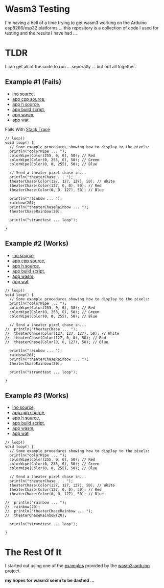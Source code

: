 # Wasm3 Testing #

I'm having a hell of a time trying to get wasm3 working on the Arduino esp8266/esp32 platforms ... this repository is a collection of code I used for testing and the results I have had ...

# TLDR #
I can get all of the code to run ... seperatly ... but not all together.

## Example #1 (Fails)
* [ino source](https://github.com/sfranzyshen/wasm3_testing/blob/main/wasm_vm/wasm_vm.ino), 
* [app cpp source](https://github.com/sfranzyshen/wasm3_testing/blob/main/wasm_apps/cpp/example_1/app.cpp), 
* [app h source](https://github.com/sfranzyshen/wasm3_testing/blob/main/wasm_apps/cpp/example_1/arduino_api.h), 
* [app build script](https://github.com/sfranzyshen/wasm3_testing/blob/main/wasm_apps/cpp/example_1/build.sh), 
* [app wasm](https://github.com/sfranzyshen/wasm3_testing/blob/main/wasm_apps/cpp/example_1/app.wasm), 
* [app wat](https://github.com/sfranzyshen/wasm3_testing/blob/main/wasm_apps/cpp/example_1/app.wat)

Fails With [Stack Trace](https://github.com/sfranzyshen/wasm3_testing/blob/main/wasm_apps/cpp/example_1/trace.txt)
```
// loop()
void loop() {
  // Some example procedures showing how to display to the pixels:
  println("colorWipe ... ");
  colorWipe(Color(255, 0, 0), 50); // Red
  colorWipe(Color(0, 255, 0), 50); // Green
  colorWipe(Color(0, 0, 255), 50); // Blue

  // Send a theater pixel chase in...
  println("theaterChase ... ");
  theaterChase(Color(127, 127, 127), 50); // White
  theaterChase(Color(127, 0, 0), 50); // Red
  theaterChase(Color(0, 0, 127), 50); // Blue

  println("rainbow ... ");
  rainbow(20);
  println("theaterChaseRainbow ... ");
  theaterChaseRainbow(20);

  println("strandtest ... loop");
  
}
```
## Example #2 (Works)
* [ino source](https://github.com/sfranzyshen/wasm3_testing/blob/main/wasm_vm/wasm_vm.ino), 
* [app cpp source](https://github.com/sfranzyshen/wasm3_testing/blob/main/wasm_apps/cpp/example_2/app.cpp), 
* [app h source](https://github.com/sfranzyshen/wasm3_testing/blob/main/wasm_apps/cpp/example_2/arduino_api.h), 
* [app build script](https://github.com/sfranzyshen/wasm3_testing/blob/main/wasm_apps/cpp/example_2/build.sh), 
* [app wasm](https://github.com/sfranzyshen/wasm3_testing/blob/main/wasm_apps/cpp/example_2/app.wasm), 
* [app wat](https://github.com/sfranzyshen/wasm3_testing/blob/main/wasm_apps/cpp/example_2/app.wat)
```
// loop()
void loop() {
  // Some example procedures showing how to display to the pixels:
  println("colorWipe ... ");
  colorWipe(Color(255, 0, 0), 50); // Red
  colorWipe(Color(0, 255, 0), 50); // Green
  colorWipe(Color(0, 0, 255), 50); // Blue

  // Send a theater pixel chase in...
//  println("theaterChase ... ");
//  theaterChase(Color(127, 127, 127), 50); // White
//  theaterChase(Color(127, 0, 0), 50); // Red
//  theaterChase(Color(0, 0, 127), 50); // Blue

  println("rainbow ... ");
  rainbow(20);
  println("theaterChaseRainbow ... ");
  theaterChaseRainbow(20);

  println("strandtest ... loop");
  
}
```
## Example #3 (Works)
* [ino source](https://github.com/sfranzyshen/wasm3_testing/blob/main/wasm_vm/wasm_vm.ino), 
* [app cpp source](https://github.com/sfranzyshen/wasm3_testing/blob/main/wasm_apps/cpp/example_3/app.cpp), 
* [app h source](https://github.com/sfranzyshen/wasm3_testing/blob/main/wasm_apps/cpp/example_3/arduino_api.h), 
* [app build script](https://github.com/sfranzyshen/wasm3_testing/blob/main/wasm_apps/cpp/example_3/build.sh), 
* [app wasm](https://github.com/sfranzyshen/wasm3_testing/blob/main/wasm_apps/cpp/example_3/app.wasm), 
* [app wat](https://github.com/sfranzyshen/wasm3_testing/blob/main/wasm_apps/cpp/example_3/app.wat)
```
// loop()
void loop() {
  // Some example procedures showing how to display to the pixels:
  println("colorWipe ... ");
  colorWipe(Color(255, 0, 0), 50); // Red
  colorWipe(Color(0, 255, 0), 50); // Green
  colorWipe(Color(0, 0, 255), 50); // Blue

  // Send a theater pixel chase in...
  println("theaterChase ... ");
  theaterChase(Color(127, 127, 127), 50); // White
  theaterChase(Color(127, 0, 0), 50); // Red
  theaterChase(Color(0, 0, 127), 50); // Blue

//  println("rainbow ... ");
//  rainbow(20);
//  println("theaterChaseRainbow ... ");
//  theaterChaseRainbow(20);

  println("strandtest ... loop");
  
}
```

# The Rest Of It

I started out using one of the [examples](https://github.com/wasm3/wasm3-arduino/tree/main/examples_pio/Wasm_Advanced) provided by the [wasm3-arduino](https://github.com/wasm3/wasm3-arduino) project.

**my hopes for wasm3 seem to be dashed ...**
